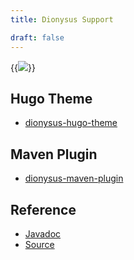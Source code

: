 ```yaml
---
title: Dionysus Support

draft: false
---
```


{{<img src="/images/dionysus-medium.png" class="float-right pl-3">}}

## Hugo Theme

* [dionysus-hugo-theme](hugo-theme)

## Maven Plugin

* [dionysus-maven-plugin](maven-plugin)

## Reference

* [Javadoc](maven/apidocs/)
* [Source](maven/xref/)

